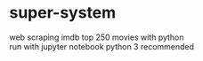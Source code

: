 # super-system
web scraping imdb top 250 movies with python  
run with jupyter notebook
python 3 recommended

